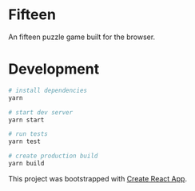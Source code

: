 # Fifteen

An fifteen puzzle game built for the browser.

# Development

```bash
# install dependencies
yarn

# start dev server
yarn start

# run tests
yarn test

# create production build
yarn build
```

This project was bootstrapped with [Create React App](https://github.com/facebook/create-react-app).
